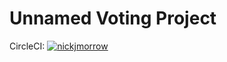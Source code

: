 # Unnamed Voting Project

CircleCI: [![nickjmorrow](https://circleci.com/gh/nickjmorrow/unnamed-voting-project.svg?style=svg)](https://circleci.com/gh/nickjmorrow/unnamed-voting-project)
